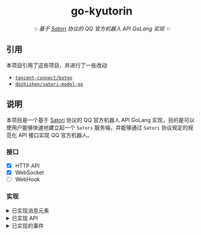 <div align="center">

# go-kyutorin

_✨ 基于 [Satori](https://satori.js.org/zh-CN/) 协议的 QQ 官方机器人 API GoLang 实现 ✨_

</div>

## 引用

本项目引用了这些项目，并进行了一些改动

- [`tencent-connect/botgo`](https://github.com/tencent-connect/botgo)
- [`dezhishen/satori-model-go`](https://github.com/dezhishen/satori-model-go)

## 说明

本项目是一个基于 [Satori](https://satori.js.org/zh-CN/) 协议的 QQ 官方机器人 API GoLang 实现，目的是可以使用户能够快速地建立起一个 `Satori` 服务端，并能够通过 `Satori` 协议规定的规范化 API 接口实现 QQ 官方机器人。

### 接口

- [x] HTTP API
- [x] WebSocket
- [ ] WebHook

### 实现

<details>
<summary>已实现消息元素</summary>

#### 符合 Satori 协议标准的消息元素

| 元素标签   | 功能      | QQ 频道 | QQ 单聊/群聊 |
|-----------|-----------|---------|-------------|
| -         | [纯文本]   | [x]    | [x]          |
| `<at>`    | [提及用户] | [x]    | [ ]          |
| `<sharp>` | [提及频道] | [x]    | [ ]          |
| `<img>`   | [图片]     | [x]    | [x]          |
| `<audio>` | [语音]     | [ ]    | [x]          |
| `<video>` | [视频]     | [ ]    | [x]          |
| `<quote>` | [引用]     | [x]    | [ ]          |

[纯文本]: https://satori.js.org/zh-CN/protocol/elements.html#%E7%BA%AF%E6%96%87%E6%9C%AC
[提及用户]: https://satori.js.org/zh-CN/protocol/elements.html#%E6%8F%90%E5%8F%8A%E7%94%A8%E6%88%B7
[提及频道]: https://satori.js.org/zh-CN/protocol/elements.html#%E6%8F%90%E5%8F%8A%E9%A2%91%E9%81%93
[图片]: https://satori.js.org/zh-CN/protocol/elements.html#%E5%9B%BE%E7%89%87
[语音]: https://satori.js.org/zh-CN/protocol/elements.html#%E8%AF%AD%E9%9F%B3
[视频]: https://satori.js.org/zh-CN/protocol/elements.html#%E8%A7%86%E9%A2%91
[引用]: https://satori.js.org/zh-CN/protocol/elements.html#%E5%BC%95%E7%94%A8

#### 拓展消息元素

| 拓展元素标签 | 功能       | QQ 频道 | QQ 单聊/群聊 |
|-------------|-----------|---------|-------------|
| `<passive>` | [被动消息] | [x]     | [x]         |

</details>

<details>
<summary>已实现 API</summary>

#### 符合 Satori 协议标准的 API

| API                  | 功能              | QQ 频道 | QQ 单聊/群聊 |
|----------------------|-------------------|--------|--------------|
| /channel.get         | [获取群组频道]     | [x]    | [ ]          |
| /channel.list        | [获取群组频道列表] | [x]    | [ ]          |
| /channle.create      | [创建群组频道]     | [x]    | [ ]          |
| /channel.update      | [修改群组频道]     | [x]    | [ ]          |
| /channel.delete      | [删除群组频道]     | [x]    | [ ]          |
| /user.channel.create | [创建私聊频道]     | [x]    | [x]          |
| /guild.get           | [获取群组]         | [x]    | [ ]          |
| /guild.list          | [获取群组列表]     | [x]    | [ ]          |
| /guild.member.get    | [获取群组成员]     | [x]    | [ ]          |
| /guild.member.list   | [获取群组成员列表] | [x]    | [ ]          |
| /guild.member.kick   | [踢出群组成员]     | [x]    | [ ]          |
| /guild.role.list     | [获取群组角色列表] | [x]    | [ ]          |
| /guild.role.create   | [创建群组角色]     | [x]    | [ ]          |
| /guild.role.update   | [修改群组角色]     | [x]    | [ ]          |
| /guild.role.delete   | [删除群组角色]     | [x]    | [ ]          |
| /login.get           | [获取登录信息]     | [x]    | [x]          |
| /message.create      | [发送消息]         | [x]    | [x]          |
| /message.get         | [获取消息]         | [x]    | [ ]          |
| /message.delete      | [撤回消息]         | [x]    | [ ]          |
| /message.update      | [编辑消息]         | [x]    | [ ]          |
| /message.list        | [获取消息列表]     | [x]    | [ ]          |
| /reaction.create     | [添加表态]         | [x]    | [ ]          |
| /reaction.delete     | [删除表态]         | [x]    | [ ]          |
| /reaction.list       | [获取表态列表]     | [x]    | [ ]          |

[获取群组频道]: https://satori.js.org/zh-CN/resources/channel.html#%E8%8E%B7%E5%8F%96%E7%BE%A4%E7%BB%84%E9%A2%91%E9%81%93
[获取群组频道列表]: https://satori.js.org/zh-CN/resources/channel.html#%E8%8E%B7%E5%8F%96%E7%BE%A4%E7%BB%84%E9%A2%91%E9%81%93%E5%88%97%E8%A1%A8
[创建群组频道]: https://satori.js.org/zh-CN/resources/channel.html#%E5%88%9B%E5%BB%BA%E7%BE%A4%E7%BB%84%E9%A2%91%E9%81%93
[修改群组频道]: https://satori.js.org/zh-CN/resources/channel.html#%E4%BF%AE%E6%94%B9%E7%BE%A4%E7%BB%84%E9%A2%91%E9%81%93
[删除群组频道]: https://satori.js.org/zh-CN/resources/channel.html#%E5%88%A0%E9%99%A4%E7%BE%A4%E7%BB%84%E9%A2%91%E9%81%93
[创建私聊频道]: https://satori.js.org/zh-CN/resources/channel.html#%E5%88%9B%E5%BB%BA%E7%A7%81%E8%81%8A%E9%A2%91%E9%81%93
[获取群组]: https://satori.js.org/zh-CN/resources/guild.html#%E8%8E%B7%E5%8F%96%E7%BE%A4%E7%BB%84
[获取群组列表]: https://satori.js.org/zh-CN/resources/guild.html#%E8%8E%B7%E5%8F%96%E7%BE%A4%E7%BB%84%E5%88%97%E8%A1%A8
[获取群组成员]: https://satori.js.org/zh-CN/resources/member.html#%E8%8E%B7%E5%8F%96%E7%BE%A4%E7%BB%84%E6%88%90%E5%91%98
[获取群组成员列表]: https://satori.js.org/zh-CN/resources/member.html#%E8%8E%B7%E5%8F%96%E7%BE%A4%E7%BB%84%E6%88%90%E5%91%98%E5%88%97%E8%A1%A8
[踢出群组成员]: https://satori.js.org/zh-CN/resources/member.html#%E8%B8%A2%E5%87%BA%E7%BE%A4%E7%BB%84%E6%88%90%E5%91%98
[获取群组角色列表]: https://satori.js.org/zh-CN/resources/role.html#%E8%8E%B7%E5%8F%96%E7%BE%A4%E7%BB%84%E8%A7%92%E8%89%B2%E5%88%97%E8%A1%A8
[创建群组角色]: https://satori.js.org/zh-CN/resources/role.html#%E5%88%9B%E5%BB%BA%E7%BE%A4%E7%BB%84%E8%A7%92%E8%89%B2
[修改群组角色]: https://satori.js.org/zh-CN/resources/role.html#%E4%BF%AE%E6%94%B9%E7%BE%A4%E7%BB%84%E8%A7%92%E8%89%B2
[删除群组角色]: https://satori.js.org/zh-CN/resources/role.html#%E5%88%A0%E9%99%A4%E7%BE%A4%E7%BB%84%E8%A7%92%E8%89%B2
[获取登录信息]: https://satori.js.org/zh-CN/resources/login.html#%E8%8E%B7%E5%8F%96%E7%99%BB%E5%BD%95%E4%BF%A1%E6%81%AF
[发送消息]: https://satori.js.org/zh-CN/resources/message.html#%E5%8F%91%E9%80%81%E6%B6%88%E6%81%AF
[获取消息]: https://satori.js.org/zh-CN/resources/message.html#%E8%8E%B7%E5%8F%96%E6%B6%88%E6%81%AF
[撤回消息]: https://satori.js.org/zh-CN/resources/message.html#%E6%92%A4%E5%9B%9E%E6%B6%88%E6%81%AF
[编辑消息]: https://satori.js.org/zh-CN/resources/message.html#%E7%BC%96%E8%BE%91%E6%B6%88%E6%81%AF
[获取消息列表]: https://satori.js.org/zh-CN/resources/message.html#%E8%8E%B7%E5%8F%96%E6%B6%88%E6%81%AF%E5%88%97%E8%A1%A8
[添加表态]: https://satori.js.org/zh-CN/resources/reaction.html#%E6%B7%BB%E5%8A%A0%E8%A1%A8%E6%80%81
[删除表态]: https://satori.js.org/zh-CN/resources/reaction.html#%E5%88%A0%E9%99%A4%E8%A1%A8%E6%80%81
[获取表态列表]: https://satori.js.org/zh-CN/resources/reaction.html#%E8%8E%B7%E5%8F%96%E8%A1%A8%E6%80%81%E5%88%97%E8%A1%A8

</details>

<details>
<summary>已实现的事件</summary>

#### 符合 Satori 协议标准的事件

| 事件类型              | 事件                    | QQ 频道 | QQ 单聊/群聊 |
|----------------------|-------------------------|---------|-------------|
| guild-added          | [加入群组时触发]         | [x]     | [ ]         |
| guild-updated        | [群组被修改时触发]       | [x]     | [ ]         |
| guild-removed        | [退出群组时触发]         | [x]     | [ ]         |
| guild-member-added   | [群组成员增加时触发]     | [x]     | [ ]         |
| guild-member-updated | [群组成员信息更新时触发] | [x]     | [ ]         |
| guild-member-removed | [群组成员移除时触发]     | [x]     | [ ]         |
| message-created      | [当消息被创建时触发]     | [x]     | [x]         |
| message-deleted      | [当消息被删除时触发]     | [x]     | [ ]         |
| reaction-added       | [当表态被添加时触发]     | [x]     | [ ]         |
| reaction-removed     | [当表态被移除时触发]     | [x]     | [ ]         |

[加入群组时触发]: https://satori.js.org/zh-CN/resources/guild.html#guild-added
[群组被修改时触发]: https://satori.js.org/zh-CN/resources/guild.html#guild-updated
[退出群组时触发]: https://satori.js.org/zh-CN/resources/guild.html#guild-removed
[群组成员增加时触发]: https://satori.js.org/zh-CN/resources/member.html#guild-member-added
[群组成员信息更新时触发]: https://satori.js.org/zh-CN/resources/member.html#guild-member-updated
[群组成员移除时触发]: https://satori.js.org/zh-CN/resources/member.html#guild-member-removed
[当消息被创建时触发]: https://satori.js.org/zh-CN/resources/message.html#message-created
[当消息被删除时触发]: https://satori.js.org/zh-CN/resources/message.html#message-deleted
[当表态被添加时触发]: https://satori.js.org/zh-CN/resources/reaction.html#reaction-added
[当表态被移除时触发]: https://satori.js.org/zh-CN/resources/reaction.html#reaction-removed

#### 不符合 Satori 协议标准的事件

Satori 协议为无法直接通过 Satori 服务端获取的事件提供了 `internal` 事件，这意味着当用户收到 `internal` 事件后，可以直接通过事件结构的 `_type` 字段获取原生事件类型，并通过 `_data` 字段获取原生事件数据。

| 事件类型  | 事件          | QQ 频道 | QQ 单聊/群聊 |
|----------|---------------|---------|-------------|
| internal | [平台原生事件] | [x]     | [ ]         |

[平台原生事件]: https://satori.js.org/zh-CN/advanced/internal.html#%E5%B9%B3%E5%8F%B0%E5%8E%9F%E7%94%9F%E4%BA%8B%E4%BB%B6

与此同时，部分 Satori 协议标准事件也会存在 `_type` 字段和 `_data` 字段，用户可以通过该字段直接访问 QQ 原生事件数据。
